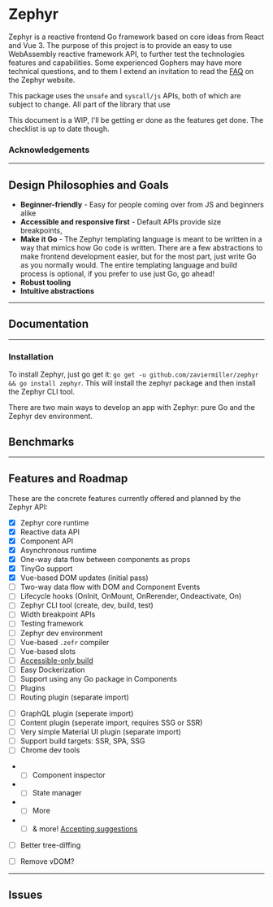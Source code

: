 # Zephyr
Zephyr is a reactive frontend Go framework based on core ideas from React and Vue 3. The purpose of this project is to provide an easy to use WebAssembly reactive framework API, to further test the technologies features and capabilities. Some experienced Gophers may have more technical questions, and to them I extend an invitation to read the [FAQ]() on the Zephyr website.

This package uses the `unsafe` and `syscall/js` APIs, both of which are subject to change. All part of the library that use

This document is a WIP, I'll be getting er done as the features get done. The checklist is up to date though.
### Acknowledgements

---

## Design Philosophies and Goals
 - **Beginner-friendly** - Easy for people coming over from JS and beginners alike
 - **Accessible and responsive first** - Default APIs provide size breakpoints, 
 - **Make it Go** - The Zephyr templating language is meant to be written in a way that mimics how Go code is written. There are a few abstractions to make frontend development easier, but for the most part, just write Go as you normally would. The entire templating language and build process is optional, if you prefer to use just Go, go ahead!
 - **Robust tooling**
 - **Intuitive abstractions**
 ---
## Documentation
---

### Installation
To install Zephyr, just go get it: `go get -u github.com/zaviermiller/zephyr && go install zephyr`. This will install the zephyr package and then install the Zephyr CLI tool.

There are two main ways to develop an app with Zephyr: pure Go and the Zephyr dev environment. 
## Benchmarks
---
## Features and Roadmap
These are the concrete features currently offered and planned by the Zephyr API:
- [x] Zephyr core runtime
- [x] Reactive data API
- [x] Component API
- [x] Asynchronous runtime
- [x] One-way data flow between components as props
- [x] TinyGo support
- [x] Vue-based DOM updates (initial pass)
- [ ] Two-way data flow with DOM and Component Events
- [ ] Lifecycle hooks (OnInit, OnMount, OnRerender, Ondeactivate, On)
- [ ] Zephyr CLI tool (create, dev, build, test)
- [ ] Width breakpoint APIs
- [ ] Testing framework
- [ ] Zephyr dev environment
- [ ] Vue-based `.zefr` compiler
- [ ] Vue-based slots
- [ ] [Accessible-only build]()
- [ ] Easy Dockerization
- [ ] Support using any Go package in Components
- [ ] Plugins
- [ ] Routing plugin (separate import)
<!-- - [ ] Global state plugin (separate import) -->
- [ ] GraphQL plugin (seperate import)
- [ ] Content plugin (seperate import, requires SSG or SSR)
- [ ] Very simple Material UI plugin (separate import)
- [ ] Support build targets: SSR, SPA, SSG
- [ ] Chrome dev tools
- - [ ] Component inspector
- - [ ] State manager
- - [ ] More
- - [ ] & more! [Accepting suggestions]()
- [ ] Better tree-diffing
- [ ] Remove vDOM?



---
## Issues
